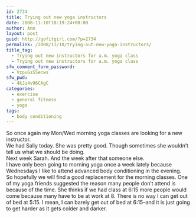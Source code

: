 ```yaml
---
id: 2734
title: Trying out new yoga instructors
date: 2008-11-10T18:19:24+00:00
author: Ann
layout: post
guid: http://gofitgirl.com/?p=2734
permalink: /2008/11/10/trying-out-new-yoga-instructors/
title_tag:
  - Trying out new instructors for a.m. yoga class
  - Trying out new instructors for a.m. yoga class
sfw_comment_form_password:
  - VzpuGs55ecws
sfw_pwd:
  - 4kJi4v96CAgC
categories:
  - exercise
  - general fitness
  - yoga
tags:
  - body conditioning
---
```

So once again my Mon/Wed morning yoga classes are looking for a new instructor.  
We had Sally today. She was pretty good. Though sometimes she wouldn&#8217;t tell us what we should be doing.  
Next week Sarah. And the week after that someone else.  
I have only been going to morning yoga once a week lately because Wednesdays I like to attend advanced body conditioning in the evening.  
So hopefully we will find a good replacement for the morning classes. One of my yoga friends suggested the reason many people don&#8217;t attend is because of the time. She thinks if we had class at 6:15 more people would come because many have to be at work at 8. There is no way I can get out of bed at 5:15. I mean, I can barely get out of bed at 6:15&#8211;and it is just going to get harder as it gets colder and darker.